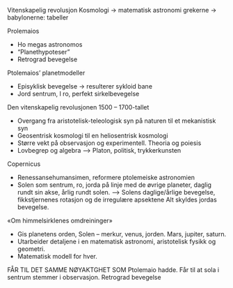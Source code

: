 Vitenskapelig revolusjon
Kosmologi → matematisk astronomi
grekerne → babylonerne: tabeller

Prolemaios
- Ho megas astronomos
- “Planethypoteser”
- Retrograd bevegelse

Ptolemaios’ planetmodeller
- Episyklisk bevegelse → resulterer sykloid bane
- Jord sentrum, I ro, perfekt sirkelbevegelse

Den vitenskapelig revolusjonen 1500 – 1700-tallet
- Overgang fra aristotelisk-teleologisk syn på naturen til et mekanistisk syn
- Geosentrisk kosmologi til en heliosentrisk kosmologi
- Større vekt på observasjon og experimentell. Theoria og poiesis
- Lovbegrep og algebra
--> Platon, politisk, trykkerkunsten

Copernicus
- Renessansehumansimen, reformere ptolemeiske astronomien
- Solen som sentrum, ro, jorda på linje med de øvrige planeter, daglig rundt sin akse, årlig rundt solen.
--> Solens daglige/årlige bevegelse, fikkstjernenes rotasjon og de irregulære apsektene
Alt skyldes jordas bevegelse.

«Om himmelsirklenes omdreininger»
- Gis planetens orden, Solen – merkur, venus, jorden. Mars, jupiter, saturn.
- Utarbeider detaljene i en matematisk astronomi, aristotelisk fysikk og geometri.
- Matematisk modell for hver.

FÅR TIL DET SAMME NØYAKTGHET SOM Ptolemaio hadde. Får til at sola i sentrum stemmer i observasjon. Retrograd bevegelse
